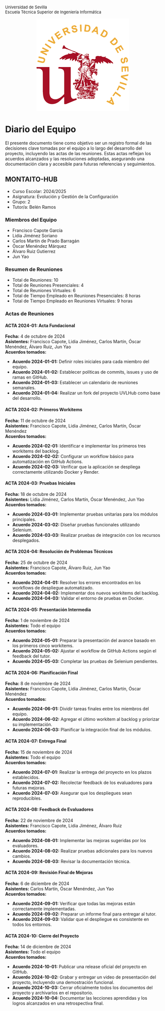 <p align="left" style="font-size: small;">
    Universidad de Sevilla  
    <br>Escuela Técnica Superior de Ingeniería Informática
</p>

<p align="center">
    <img src="media/3490fac9907787381d76ea6e20c541f4.gif" alt="Imagen del proyecto">
</p>

# Diario del Equipo

El presente documento tiene como objetivo ser un registro formal de las decisiones clave tomadas por el equipo a lo largo del desarrollo del proyecto, incluyendo las actas de las reuniones. Estas actas reflejan los acuerdos alcanzados y las resoluciones adoptadas, asegurando una documentación clara y accesible para futuras referencias y seguimientos.

## MONTAITO-HUB

- Curso Escolar: 2024/2025
- Asignatura: Evolución y Gestión de la Configuración
- Grupo: 2
- Tutor/a: Belén Ramos

### Miembros del Equipo

- Francisco Capote García
- Lidia Jiménez Soriano
- Carlos Martín de Prado Barragán
- Óscar Menéndez Márquez
- Álvaro Ruiz Gutierrez
- Jun Yao

### Resumen de Reuniones

- Total de Reuniones: 10
- Total de Reuniones Presenciales: 4
- Total de Reuniones Virtuales: 6
- Total de Tiempo Empleado en Reuniones Presenciales: 8 horas
- Total de Tiempo Empleado en Reuniones Virtuales: 9 horas

### Actas de Reuniones

#### ACTA 2024-01: Acta Fundacional

**Fecha:** 4 de octubre de 2024  
**Asistentes:** Francisco Capote, Lidia Jiménez, Carlos Martín, Óscar Menéndez, Álvaro Ruiz, Jun Yao  
**Acuerdos tomados:**  
- **Acuerdo 2024-01-01:** Definir roles iniciales para cada miembro del equipo.  
- **Acuerdo 2024-01-02:** Establecer políticas de commits, issues y uso de ramas en GitHub.  
- **Acuerdo 2024-01-03:** Establecer un calendario de reuniones semanales.  
- **Acuerdo 2024-01-04:** Realizar un fork del proyecto UVLHub como base del desarrollo.  

#### ACTA 2024-02: Primeros Workitems

**Fecha:** 11 de octubre de 2024  
**Asistentes:** Francisco Capote, Lidia Jiménez, Carlos Martín, Óscar Menéndez  
**Acuerdos tomados:**  
- **Acuerdo 2024-02-01:** Identificar e implementar los primeros tres workitems del backlog.  
- **Acuerdo 2024-02-02:** Configurar un workflow básico para automatización en GitHub Actions.  
- **Acuerdo 2024-02-03:** Verificar que la aplicación se despliega correctamente utilizando Docker y Render.  

#### ACTA 2024-03: Pruebas Iniciales

**Fecha:** 18 de octubre de 2024  
**Asistentes:** Lidia Jiménez, Carlos Martín, Óscar Menéndez, Jun Yao  
**Acuerdos tomados:**  
- **Acuerdo 2024-03-01:** Implementar pruebas unitarias para los módulos principales.  
- **Acuerdo 2024-03-02:** Diseñar pruebas funcionales utilizando Selenium.  
- **Acuerdo 2024-03-03:** Realizar pruebas de integración con los recursos desplegados.  

#### ACTA 2024-04: Resolución de Problemas Técnicos

**Fecha:** 25 de octubre de 2024  
**Asistentes:** Francisco Capote, Álvaro Ruiz, Jun Yao  
**Acuerdos tomados:**  
- **Acuerdo 2024-04-01:** Resolver los errores encontrados en los workflows de despliegue automatizado.  
- **Acuerdo 2024-04-02:** Implementar dos nuevos workitems del backlog.  
- **Acuerdo 2024-04-03:** Validar el entorno de pruebas en Docker.  

#### ACTA 2024-05: Presentación Intermedia

**Fecha:** 1 de noviembre de 2024  
**Asistentes:** Todo el equipo  
**Acuerdos tomados:**  
- **Acuerdo 2024-05-01:** Preparar la presentación del avance basado en los primeros cinco workitems.  
- **Acuerdo 2024-05-02:** Ajustar el workflow de GitHub Actions según el feedback del tutor.  
- **Acuerdo 2024-05-03:** Completar las pruebas de Selenium pendientes.  

#### ACTA 2024-06: Planificación Final

**Fecha:** 8 de noviembre de 2024  
**Asistentes:** Francisco Capote, Lidia Jiménez, Carlos Martín, Óscar Menéndez  
**Acuerdos tomados:**  
- **Acuerdo 2024-06-01:** Dividir tareas finales entre los miembros del equipo.  
- **Acuerdo 2024-06-02:** Agregar el último workitem al backlog y priorizar su implementación.  
- **Acuerdo 2024-06-03:** Planificar la integración final de los módulos.  

#### ACTA 2024-07: Entrega Final

**Fecha:** 15 de noviembre de 2024  
**Asistentes:** Todo el equipo  
**Acuerdos tomados:**  
- **Acuerdo 2024-07-01:** Realizar la entrega del proyecto en los plazos establecidos.  
- **Acuerdo 2024-07-02:** Recolectar feedback de los evaluadores para futuras mejoras.  
- **Acuerdo 2024-07-03:** Asegurar que los despliegues sean reproducibles.  

#### ACTA 2024-08: Feedback de Evaluadores

**Fecha:** 22 de noviembre de 2024  
**Asistentes:** Francisco Capote, Lidia Jiménez, Álvaro Ruiz  
**Acuerdos tomados:**  
- **Acuerdo 2024-08-01:** Implementar las mejoras sugeridas por los evaluadores.  
- **Acuerdo 2024-08-02:** Realizar pruebas adicionales para los nuevos cambios.  
- **Acuerdo 2024-08-03:** Revisar la documentación técnica.  

#### ACTA 2024-09: Revisión Final de Mejoras

**Fecha:** 6 de diciembre de 2024  
**Asistentes:** Carlos Martín, Óscar Menéndez, Jun Yao  
**Acuerdos tomados:**  
- **Acuerdo 2024-09-01:** Verificar que todas las mejoras están correctamente implementadas.  
- **Acuerdo 2024-09-02:** Preparar un informe final para entregar al tutor.  
- **Acuerdo 2024-09-03:** Validar que el despliegue es consistente en todos los entornos.  

#### ACTA 2024-10: Cierre del Proyecto

**Fecha:** 14 de diciembre de 2024  
**Asistentes:** Todo el equipo  
**Acuerdos tomados:**  
- **Acuerdo 2024-10-01:** Publicar una release oficial del proyecto en GitHub.  
- **Acuerdo 2024-10-02:** Grabar y entregar un video de presentación del proyecto, incluyendo una demostración funcional.  
- **Acuerdo 2024-10-03:** Cerrar oficialmente todos los documentos del proyecto y archivarlos en el repositorio.  
- **Acuerdo 2024-10-04:** Documentar las lecciones aprendidas y los logros alcanzados en una retrospectiva final.
